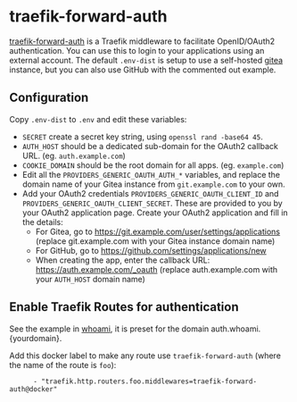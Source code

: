 # traefik-forward-auth

[traefik-forward-auth](https://github.com/thomseddon/traefik-forward-auth) is a
Traefik middleware to facilitate OpenID/OAuth2 authentication. You can use this
to login to your applications using an external account. The default `.env-dist`
is setup to use a self-hosted [gitea](../gitea) instance, but you can also use
GitHub with the commented out example.

## Configuration

Copy `.env-dist` to `.env` and edit these variables:

 * `SECRET` create a secret key string, using `openssl rand -base64 45`.
 * `AUTH_HOST` should be a dedicated sub-domain for the OAuth2 callback URL.
   (eg. `auth.example.com`)
 * `COOKIE_DOMAIN` should be the root domain for all apps. (eg. `example.com`)
 * Edit all the `PROVIDERS_GENERIC_OAUTH_AUTH_*` variables, and replace the
   domain name of your Gitea instance from `git.example.com` to your own.
 * Add your OAuth2 credentials `PROVIDERS_GENERIC_OAUTH_CLIENT_ID` and
   `PROVIDERS_GENERIC_OAUTH_CLIENT_SECRET`. These are provided to you by your
   OAuth2 application page. Create your OAuth2 application and fill in the details:
   * For Gitea, go to https://git.example.com/user/settings/applications
(replace git.example.com with your Gitea instance domain name)
   * For GitHub, go to https://github.com/settings/applications/new
   * When creating the app, enter the callback URL:
https://auth.example.com/_oauth (replace auth.example.com with your `AUTH_HOST`
domain name)


## Enable Traefik Routes for authentication

See the example in [whoami](../whoami/docker-compose.yaml), it is preset for the
domain auth.whoami.{yourdomain}.

Add this docker label to make any route use `traefik-forward-auth` (where the
name of the route is `foo`):

```
      - "traefik.http.routers.foo.middlewares=traefik-forward-auth@docker"
```
